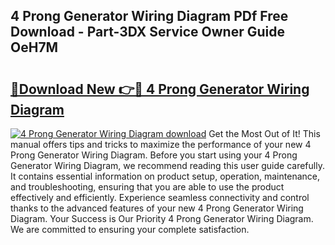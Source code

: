 ## 4 Prong Generator Wiring Diagram PDf Free Download - Part-3DX Service Owner Guide OeH7M

# <h2><a href="http://dflqty.blite.top/?on=4+Prong+Generator+Wiring+Diagram">🔗Download New 👉🔴 4 Prong Generator Wiring Diagram</a></h2>

[![4 Prong Generator Wiring Diagram download](https://i.imgur.com/lujVjoI.png)](http://dflqty.blite.top/?on=4+Prong+Generator+Wiring+Diagram)
Get the Most Out of It! This manual offers tips and tricks to maximize the performance of your new 4 Prong Generator Wiring Diagram. Before you start using your 4 Prong Generator Wiring Diagram, we recommend reading this user guide carefully. It contains essential information on product setup, operation, maintenance, and troubleshooting, ensuring that you are able to use the product effectively and efficiently. Experience seamless connectivity and control thanks to the advanced features of your new 4 Prong Generator Wiring Diagram. Your Success is Our Priority 4 Prong Generator Wiring Diagram. We are committed to ensuring your complete satisfaction.

